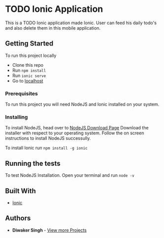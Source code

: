 # TODO Ionic Application

This is a TODO Ionic application made Ionic. User can feed his daily todo's and also delete them in this mobile application.

## Getting Started

To run this project locally
* Clone this repo
* Run ```npm install```
* Run ```ionic serve```
* Go to [localhost](http://localhost:3000)

### Prerequisites

To run this project you will need NodeJS and Ionic installed on your system.

### Installing

To install NodeJS, head over to [NodeJS Download Page](https://nodejs.org/en/download/)
Download the installer with respect to your operating system.
Follow the on screen instructions to install NodeJS successully.

To install Ionic run ```npm install -g ionic```

## Running the tests

To test NodeJS Installation. Open your terminal and run ```node -v```

## Built With

* [Ionic](https://ionicframework.com/)

## Authors

* **Diwaker Singh** - [View more Projects](https://github.com/diwakersingh2000?tab=repositories)
